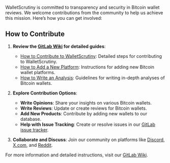WalletScrutiny is committed to transparency and security in Bitcoin wallet reviews. We welcome contributions from the community to help us achieve this mission. Here’s how you can get involved:

## How to Contribute

1. **Review the [GitLab Wiki](https://gitlab.com/walletscrutiny/walletScrutinyCom/-/wikis/home) for detailed guides**:
    - [How to Contribute to WalletScrutiny](https://gitlab.com/walletscrutiny/walletScrutinyCom/-/wikis/How-to-Contribute-to-WalletScrutiny): Detailed steps for contributing to WalletScrutiny.
    - [How to Add a New Platform](https://gitlab.com/walletscrutiny/walletScrutinyCom/-/wikis/How-to-add-a-new-platform): Instructions for adding new Bitcoin wallet platforms.
    - [How to Write an Analysis](https://gitlab.com/walletscrutiny/walletScrutinyCom/-/wikis/How-to-write-an-Analysis): Guidelines for writing in-depth analyses of Bitcoin wallets.

2. **Explore Contribution Options**:
    - **Write Opinions**: Share your insights on various Bitcoin wallets.
    - **Write Reviews**: Update or create reviews for Bitcoin wallets.
    - **Add New Products**: Contribute by adding new wallets to our database.
    - **Help with Issue Tracking**: Create or resolve issues in our [GitLab issue tracker](https://gitlab.com/walletscrutiny/walletScrutinyCom/-/issues).

3. **Collaborate and Discuss**: Join our community on platforms like [Discord](https://discord.gg/yVWqxHSjHH), [X.com](https://x.com/WalletScrutiny), and [Reddit](https://reddit.com/r/walletscrutiny).

For more information and detailed instructions, visit our [GitLab Wiki](https://gitlab.com/walletscrutiny/walletScrutinyCom/-/wikis/home).

